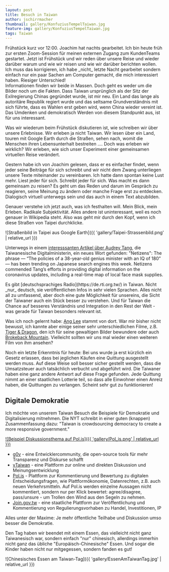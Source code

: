 ```yaml
---
layout: post
title: Besuch in Taiwan
author: jschirrmacher
thumbnail: gallery/KonfuziusTempelTaiwan.jpg
feature-img: gallery/KonfuziusTempelTaiwan.jpg
tags: Taiwan
---
```

<div class="author christiane"></div>
Frühstück kurz vor 12:00. Joachim hat nachts gearbeitet. Ich bin heute früh zur ersten Zoom-Session für meinen externen Zugang zum KundenTeams gestartet. Jetzt ist Frühstück und wir reden über unsere Reise und wieder darüber warum und wie wir reisen und wie wir darüber berichten wollen.

<div class="author joachim"></div>
Ich muss das korrigieren, ich habe _nicht_ letzte Nacht gearbeitet sondern einfach nur ein paar Sachen am Computer gemacht, die mich interessiert haben. Riesiger Unterschied!

<div class="author christiane"></div>
Informationen finden wir beide in Massen. Doch geht es weder um die Bilder noch um die Fakten. Dass Taiwan ursprünglich als der Sitz der Exilregierung Chinas gegründet wurde, ist mir neu. Ein Land das lange als autoritäre Republik regiert wurde und das seltsame Grundverständnis mit sich führte, dass es Wahlen erst geben wird, wenn China wieder vereint ist. Das Umdenken und demokratisch Werden von diesem Standpunkt aus, ist für uns interessant.

Was wir wiederum beim Frühstück diskutieren ist, wie schreiben wir über unsere Erlebnisse. Wir erleben ja nicht Taiwan. Wir lesen über ein Land, touren mit Google Earth durch die Straßen, sehen nach, womit die Menschen ihren Lebensunterhalt bestreiten .... Doch was erleben wir wirklich? Wir erleben, wie sich unser Experiment einer gemeinsamen virtuellen Reise verändert.

Gestern habe ich von Joachim gelesen, dass er es einfacher findet, wenn jeder seine Beiträge für sich schreibt und wir nicht dem Zwang unterliegen unsere Texte miteinander zu vereinbaren. Ich hatte dann spontan keine Lust mehr. Liest jeder für sich. Schreibt jeder für sich. Was macht es dann gemeinsam zu reisen? Es geht um das Reden und darum im Gespräch zu reagieren, seine Meinung zu ändern oder manche Frage erst zu entdecken. Dialogisch virtuell unterwegs sein und das auch in einem Text abzubilden.

Genauer verstehe ich jetzt auch, was ich festhalten will. Mein Blick, mein Erleben. Radikale Subjektivität. Alles andere ist uninteressant, weil es noch genauer in Wikipedia steht. Also was geht mir durch den Kopf, wenn ich diese Straßen von Taipei durchklicke.

![Straßenbild in Taipei aus Google Earth]({{ 'gallery/Taipei-Strassenbild.png' | relative_url }})

Unterwegs in einem [interesssanten Artikel über Audrey Tang](https://international.thenewslens.com/article/132023), die Taiwanesische Digitalministerin, ein neues Wort gefunden: "Netizens": The phrase — “The policies of a 38-year-old genius minister with an IQ of 180” — has been trending on Japanese search engines this week. Netizens commended Tang’s efforts in providing digital information on the coronavirus updates, including a real-time map of local face mask supplies.

<div class="author joachim"></div>
Es gibt [deutschsprachiges Radio](https://de.rti.org.tw/) in Taiwan. Nicht _nur_ deutsch, sie veröffentlichen Infos in sehr vielen Sprachen. Alles nicht all zu umfassend, aber doch eine gute Möglichkeit für unsereins, die Sicht der Taiwaner auch ein Stück besser zu verstehen. Und für Taiwan die Chance auf besseres Verständnis und Integration in den Rest der Welt - was gerade für Taiwan besonders relevant ist.

Was ich noch gelernt habe: [Ang Lee](https://www.imdb.com/name/nm0000487/?ref_=fn_al_nm_1) stammt von dort. War mir bisher nicht bewusst, ich kannte aber einige seiner sehr unterschiedlichen Filme, z.B. [Tiger & Dragon](https://www.imdb.com/title/tt0190332/?ref_=nm_flmg_dr_11), den ich für seine gewaltigen Bilder bewundere oder auch [Brokeback Mountain](https://www.imdb.com/title/tt0388795/?ref_=nm_flmg_dr_7). Vielleicht sollten wir uns mal wieder einen weiteren Film von ihm ansehen?

Noch ein letzte Erkenntnis für heute: Bei uns wurde ja erst kürzlich ein Gesetz erlassen, dass bei jeglichen Käufen eine Quittung ausgestellt werden muss. Auf diese Weise soll besser sicher gestellt werden, dass die Umsatzsteuer auch tatsächlich verbucht und abgeführt wird. Die Taiwaner haben eine ganz andere Antwort auf diese Frage gefunden. Jede Quittung nimmt an einer staatlichen Lotterie teil, so dass alle Einwohner einen Anreiz haben, die Quittungen zu verlangen. Scheint sehr gut zu funktionieren!

## Digitale Demokratie

<div class="author christiane"></div>
Ich möchte von unserem Taiwan Besuch die Beispiele für Demokratie und Digitalisierung mitnehmen. Die NYT schreibt in einer guten (knappen) Zusammenfassung dazu: "Taiwan is crowdsourcing democracy to create a more responsive government." 

[![Beispiel Diskussionsthema auf Pol.is]({{ 'gallery/Pol_is.png' | relative_url }})](https://pol.is)

- [g0v](http://g0v.asia/) - eine Entwicklercommunity, die open-source tools für mehr Transparenz und Diskurse schafft
- [vTaiwan](https://vtaiwan.tw/) - eine Plattform zur online und direkten Diskussion und Meinungsentwicklung
- [Pol.is](https://pol.is) - Plattform zur Kommentierung und Bewertung zu digitalen Entscheidungsfragen, wie Plattformökonomie, Datenrechten, z.B. auch neuen Verkehrsmitteln. Auf Pol.is werden einzelne Aussagen nicht kommentiert, sondern nur per Klick bewertet: agree/disagree, pass/unsure - um Trollen den Wind aus den Segeln zu nehmen.
- [Join.gov.tw](https://join.gov.tw/) - eine staatliche Plattform zur Veröffentlichung und Kommentierung von Regulierungsvorhaben zu Handel, Investitionen, IP

Alles unter der Maxime: Je mehr öffentliche Teilhabe und Diskussion umso besser die Demokratie.

<div class="author joachim"></div>
Den Tag haben wir beendet mit einem Essen, das vielleicht nicht ganz Taiwanesisch war, sondern einfach "nur" chinesisch, allerdings immerhin nicht ganz das übliche "Europäisch-Chinesische" Essen. Und sogar die Kinder haben nicht nur mitgegessen, sondern fanden es gut!

![Chinesisches Essen am Taiwan-Tag]({{ 'gallery/EssenAmTaiwanTag.jpg' | relative_url }})
